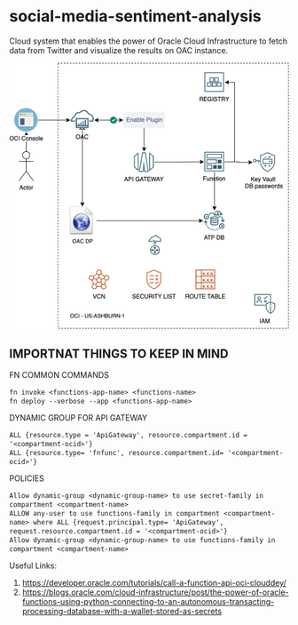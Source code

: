 # social-media-sentiment-analysis
Cloud system that enables the power of Oracle Cloud Infrastructure to fetch data from Twitter and visualize the results on OAC instance.

![Screenshot](diagram.png)

## IMPORTNAT THINGS TO KEEP IN MIND

FN COMMON COMMANDS
```
fn invoke <functions-app-name> <functions-name>
fn deploy --verbose --app <functions-app-name>
```

DYNAMIC GROUP FOR API GATEWAY
```
ALL {resource.type = 'ApiGateway', resource.compartment.id = '<compartment-ocid>'}	
ALL {resource.type= 'fnfunc', resource.compartment.id= '<compartment-ocid>'}
```

POLICIES
```
Allow dynamic-group <dynamic-group-name> to use secret-family in compartment <compartment-name>
ALLOW any-user to use functions-family in compartment <compartment-name> where ALL {request.principal.type= 'ApiGateway', request.resource.compartment.id = '<compartment-ocid>'}
Allow dynamic-group <dynamic-group-name> to use functions-family in compartment <compartment-name>
```

Useful Links:
1. https://developer.oracle.com/tutorials/call-a-function-api-oci-clouddey/
2. https://blogs.oracle.com/cloud-infrastructure/post/the-power-of-oracle-functions-using-python-connecting-to-an-autonomous-transacting-processing-database-with-a-wallet-stored-as-secrets 

